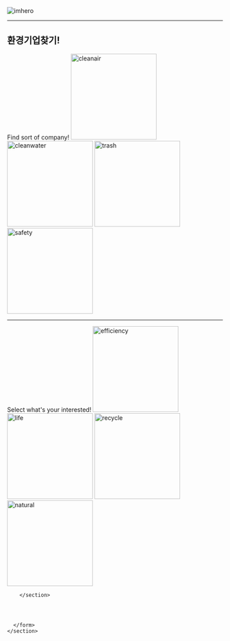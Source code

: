 <!DOCTYPE html>
<html lang="en" dir="ltr">
  <head>
    <meta charset="utf-8">
    <link rel="stylesheet" type="text/css" href="style.css">
    <link href="https://fonts.googleapis.com/css?family=Rubik" rel="stylesheet">
    <title>I AM HERO</title>
  </head>
  <body>
    <section id="overlay">
      <img src="https://images.unsplash.com/photo-1518462592603-0b6bac106032?ixid=MXwxMjA3fDB8MHxzZWFyY2h8MTh8fGVhcnRofGVufDB8fDB8&ixlib=rb-1.2.1&auto=format&fit=crop&w=500&q=60" alt="imhero" id="logo">
      <hr>
      <form>
        <h1>환경기업찾기!</h1>
        <section class="protein">
          <label for="patty">Find sort of company!</label>
          <a href="https://www.naver.com/"><img src="https://images.unsplash.com/photo-1493364391862-bb90969a4cc1?ixid=MXwxMjA3fDB8MHxwaG90by1wYWdlfHx8fGVufDB8fHw%3D&ixlib=rb-1.2.1&auto=format&fit=crop&w=1950&q=80" alt="cleanair" height="200" width="200"></a>
          <a href="https://www.naver.com/"><img src="https://images.unsplash.com/photo-1604537466573-5e94508fd243?ixid=MXwxMjA3fDF8MHxwaG90by1wYWdlfHx8fGVufDB8fHw%3D&ixlib=rb-1.2.1&auto=format&fit=crop&w=1949&q=80" alt="cleanwater" height="200" width="200"></a>
          <a href="https://www.naver.com/"><img src="https://images.unsplash.com/photo-1561730142-ad059b7887b0?ixid=MXwxMjA3fDB8MHxwaG90by1wYWdlfHx8fGVufDB8fHw%3D&ixlib=rb-1.2.1&auto=format&fit=crop&w=1050&q=80" alt="trash" height="200" width="200"></a>
          <a href="https://www.naver.com/"><img src="https://images.unsplash.com/photo-1575262143175-001c99fad618?ixid=MXwxMjA3fDB8MHxwaG90by1wYWdlfHx8fGVufDB8fHw%3D&ixlib=rb-1.2.1&auto=format&fit=crop&w=634&q=80" alt="safety" height="200" width="200"></a>
        </section>
        <hr>
        <section class="patties">
          <label for="amount">Select what's your interested!</label>
          <a href="https://www.naver.com/"><img src="https://images.unsplash.com/photo-1467579424161-6bbc141569d7?ixid=MXwxMjA3fDB8MHxzZWFyY2h8NXx8ZWZmaWNpZW5jeXxlbnwwfHwwfA%3D%3D&ixlib=rb-1.2.1&auto=format&fit=crop&w=500&q=60" alt="efficiency" height="200" width="200"></a>
          <a href="https://www.naver.com/"><img src="https://images.unsplash.com/photo-1528543606781-2f6e6857f318?ixid=MXwxMjA3fDB8MHxzZWFyY2h8M3x8bGlmZXxlbnwwfHwwfA%3D%3D&ixlib=rb-1.2.1&auto=format&fit=crop&w=500&q=60" alt="life" height="200" width="200"></a>
          <a href="https://www.naver.com/"><img src="https://images.unsplash.com/photo-1518792528501-352f829886dc?ixid=MXwxMjA3fDB8MHxzZWFyY2h8NDB8fHJlY3ljbGV8ZW58MHx8MHw%3D&ixlib=rb-1.2.1&auto=format&fit=crop&w=500&q=60" alt="recycle" height="200" width="200"></a>
          <a href="https://www.naver.com/"><img src="https://images.unsplash.com/photo-1500622944204-b135684e99fd?ixid=MXwxMjA3fDB8MHxzZWFyY2h8Mnx8bmF0dXJhbHxlbnwwfHwwfA%3D%3D&ixlib=rb-1.2.1&auto=format&fit=crop&w=500&q=60" alt="natural" height="200" width="200"></a>
          
        </section>
        
        
        
        
      </form>
    </section>
  </body>
</html>
